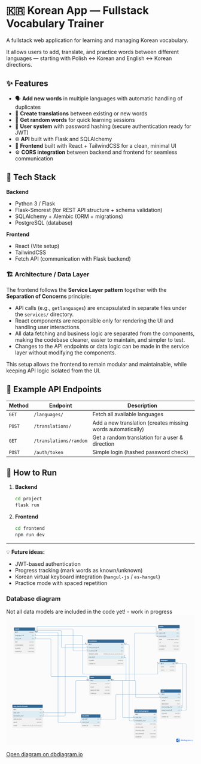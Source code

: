 # 🇰🇷 Korean App — Fullstack Vocabulary Trainer

A fullstack web application for learning and managing Korean vocabulary.

It allows users to add, translate, and practice words between different languages — starting with Polish ↔ Korean and English ↔ Korean directions.

## ✨ Features

* 🗣️ **Add new words** in multiple languages with automatic handling of duplicates
* 🔁 **Create translations** between existing or new words
* 🎲 **Get random words** for quick learning sessions
* 👤 **User system** with password hashing (secure authentication ready for JWT)
* 🌐 **API** built with Flask and SQLAlchemy
* 💅 **Frontend** built with React + TailwindCSS for a clean, minimal UI
* ⚙️ **CORS integration** between backend and frontend for seamless communication

## 🧱 Tech Stack

**Backend**

* Python 3 / Flask
* Flask-Smorest (for REST API structure + schema validation)
* SQLAlchemy + Alembic (ORM + migrations)
* PostgreSQL (database)

**Frontend**

* React (Vite setup)
* TailwindCSS
* Fetch API (communication with Flask backend)

### 🏗️ Architecture / Data Layer

The frontend follows the **Service Layer pattern** together with the **Separation of Concerns** principle:

- API calls (e.g., `getlanguages`) are encapsulated in separate files under the `services/` directory.
- React components are responsible only for rendering the UI and handling user interactions.
- All data fetching and business logic are separated from the components, making the codebase cleaner, easier to maintain, and simpler to test.
- Changes to the API endpoints or data logic can be made in the service layer without modifying the components.

This setup allows the frontend to remain modular and maintainable, while keeping API logic isolated from the UI.

## 🧩 Example API Endpoints

| Method   | Endpoint                 | Description                                                 |
| -------- | ------------------------ | ----------------------------------------------------------- |
| `GET`  | `/languages/`          | Fetch all available languages                               |
| `POST` | `/translations/`       | Add a new translation (creates missing words automatically) |
| `GET`  | `/translations/random` | Get a random translation for a user & direction             |
| `POST` | `/auth/token`          | Simple login (hashed password check)                        |

## 🚀 How to Run

1. **Backend**
   ```bash
   cd project 
   flask run 
   ```
2. **Frontend**
   ```bash
   cd frontend
   npm run dev
   ```

---

💡 **Future ideas:**

* JWT-based authentication
* Progress tracking (mark words as known/unknown)
* Korean virtual keyboard integration (`hangul-js` / `es-hangul`)
* Practice mode with spaced repetition

### Database diagram
Not all data models are included in the code yet! - work in progress
<img src="./dbdiagram.png" width="800" alt="Database diagram">

[Open diagram on dbdiagram.io](https://dbdiagram.io/e/68eb7ce6d2b621e4226c7b7a/68f285132e68d21b4107d171)

